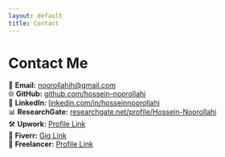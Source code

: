 ```yaml
---
layout: default
title: Contact
---
```

# Contact Me
📧 **Email:** noorollahih@gmail.com  
🌐 **GitHub:** [github.com/hossein-noorollahi](https://github.com/hossein-noorollahi)  
💼 **LinkedIn:** [linkedin.com/in/hosseinnoorollahi](https://www.linkedin.com/in/hosseinnoorollahi)  
📊 **ResearchGate:** [researchgate.net/profile/Hossein-Noorollahi](https://www.researchgate.net/profile/Hossein-Noorollahi)  
🛠 **Upwork:** [Profile Link](#)  
🎯 **Fiverr:** [Gig Link](#)  
📑 **Freelancer:** [Profile Link](#)
